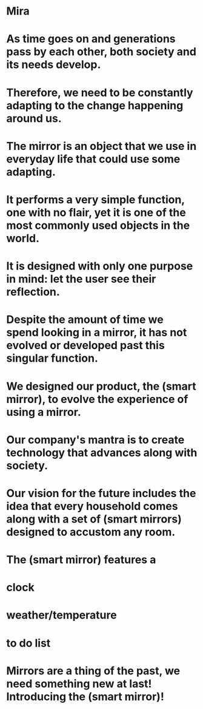 # Mira

# As time goes on and generations pass by each other, both society and its needs develop. 
# Therefore, we need to be constantly adapting to the change happening around us. 
# The mirror is an object that we use in everyday life that could use some adapting. 
# It performs a very simple function, one with no flair, yet it is one of the most commonly used objects in the world. 
# It is designed with only one purpose in mind: let the user see their reflection. 
# Despite the amount of time we spend looking in a mirror, it has not evolved or developed past this singular function. 

# We designed our product, the (smart mirror), to evolve the experience of using a mirror. 
# Our company's mantra is to create technology that advances along with society. 
# Our vision for the future includes the idea that every household comes along with a set of (smart mirrors) designed to accustom any room.

# The (smart mirror) features a
# clock
# weather/temperature
# to do list

# Mirrors are a thing of the past, we need something new at last! Introducing the (smart mirror)!
